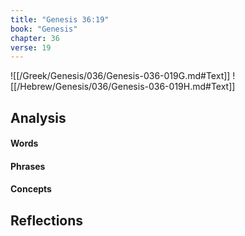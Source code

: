 ```yaml
---
title: "Genesis 36:19"
book: "Genesis"
chapter: 36
verse: 19
---
```

![[/Greek/Genesis/036/Genesis-036-019G.md#Text]]
![[/Hebrew/Genesis/036/Genesis-036-019H.md#Text]]

## Analysis

#### Words

#### Phrases

#### Concepts

## Reflections
